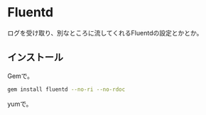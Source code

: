 # Fluentd

ログを受け取り、別なところに流してくれるFluentdの設定とかとか。

## インストール

Gemで。

```sh
gem install fluentd --no-ri --no-rdoc
```

yumで。

```sh

```
